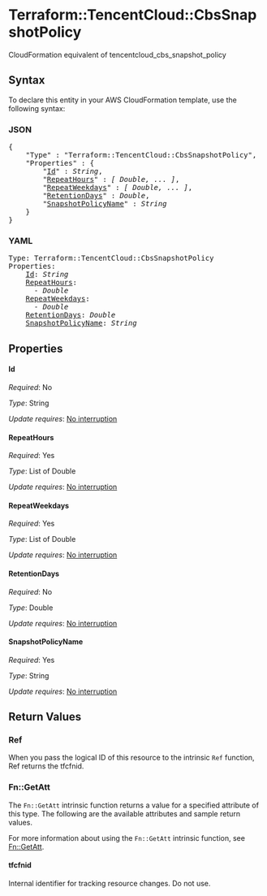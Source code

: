 # Terraform::TencentCloud::CbsSnapshotPolicy

CloudFormation equivalent of tencentcloud_cbs_snapshot_policy

## Syntax

To declare this entity in your AWS CloudFormation template, use the following syntax:

### JSON

<pre>
{
    "Type" : "Terraform::TencentCloud::CbsSnapshotPolicy",
    "Properties" : {
        "<a href="#id" title="Id">Id</a>" : <i>String</i>,
        "<a href="#repeathours" title="RepeatHours">RepeatHours</a>" : <i>[ Double, ... ]</i>,
        "<a href="#repeatweekdays" title="RepeatWeekdays">RepeatWeekdays</a>" : <i>[ Double, ... ]</i>,
        "<a href="#retentiondays" title="RetentionDays">RetentionDays</a>" : <i>Double</i>,
        "<a href="#snapshotpolicyname" title="SnapshotPolicyName">SnapshotPolicyName</a>" : <i>String</i>
    }
}
</pre>

### YAML

<pre>
Type: Terraform::TencentCloud::CbsSnapshotPolicy
Properties:
    <a href="#id" title="Id">Id</a>: <i>String</i>
    <a href="#repeathours" title="RepeatHours">RepeatHours</a>: <i>
      - Double</i>
    <a href="#repeatweekdays" title="RepeatWeekdays">RepeatWeekdays</a>: <i>
      - Double</i>
    <a href="#retentiondays" title="RetentionDays">RetentionDays</a>: <i>Double</i>
    <a href="#snapshotpolicyname" title="SnapshotPolicyName">SnapshotPolicyName</a>: <i>String</i>
</pre>

## Properties

#### Id

_Required_: No

_Type_: String

_Update requires_: [No interruption](https://docs.aws.amazon.com/AWSCloudFormation/latest/UserGuide/using-cfn-updating-stacks-update-behaviors.html#update-no-interrupt)

#### RepeatHours

_Required_: Yes

_Type_: List of Double

_Update requires_: [No interruption](https://docs.aws.amazon.com/AWSCloudFormation/latest/UserGuide/using-cfn-updating-stacks-update-behaviors.html#update-no-interrupt)

#### RepeatWeekdays

_Required_: Yes

_Type_: List of Double

_Update requires_: [No interruption](https://docs.aws.amazon.com/AWSCloudFormation/latest/UserGuide/using-cfn-updating-stacks-update-behaviors.html#update-no-interrupt)

#### RetentionDays

_Required_: No

_Type_: Double

_Update requires_: [No interruption](https://docs.aws.amazon.com/AWSCloudFormation/latest/UserGuide/using-cfn-updating-stacks-update-behaviors.html#update-no-interrupt)

#### SnapshotPolicyName

_Required_: Yes

_Type_: String

_Update requires_: [No interruption](https://docs.aws.amazon.com/AWSCloudFormation/latest/UserGuide/using-cfn-updating-stacks-update-behaviors.html#update-no-interrupt)

## Return Values

### Ref

When you pass the logical ID of this resource to the intrinsic `Ref` function, Ref returns the tfcfnid.

### Fn::GetAtt

The `Fn::GetAtt` intrinsic function returns a value for a specified attribute of this type. The following are the available attributes and sample return values.

For more information about using the `Fn::GetAtt` intrinsic function, see [Fn::GetAtt](https://docs.aws.amazon.com/AWSCloudFormation/latest/UserGuide/intrinsic-function-reference-getatt.html).

#### tfcfnid

Internal identifier for tracking resource changes. Do not use.

